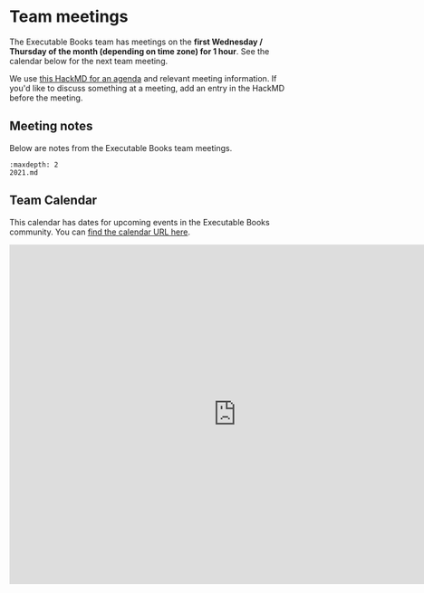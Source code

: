 # Team meetings

The Executable Books team has meetings on the **first Wednesday / Thursday of the month (depending on time zone) for 1 hour**.
See the calendar below for the next team meeting.

We use [this HackMD for an agenda](https://hackmd.io/THymMOAmSICp8rJdB6_Z1w?edit) and relevant meeting information.
If you'd like to discuss something at a meeting, add an entry in the HackMD before the meeting.

## Meeting notes

Below are notes from the Executable Books team meetings.

```{toctree}
:maxdepth: 2
2021.md
```

## Team Calendar

This calendar has dates for upcoming events in the Executable Books community.
You can [find the calendar URL here](https://calendar.google.com/calendar/embed?src=2nbh00hh9020u622nt0p5qhbek%40group.calendar.google.com&ctz=America%2FLos_Angeles).

<iframe src="https://calendar.google.com/calendar/embed?src=2nbh00hh9020u622nt0p5qhbek%40group.calendar.google.com&ctz=America%2FLos_Angeles" style="border: 0" width="800" height="600" frameborder="0" scrolling="no"></iframe>
